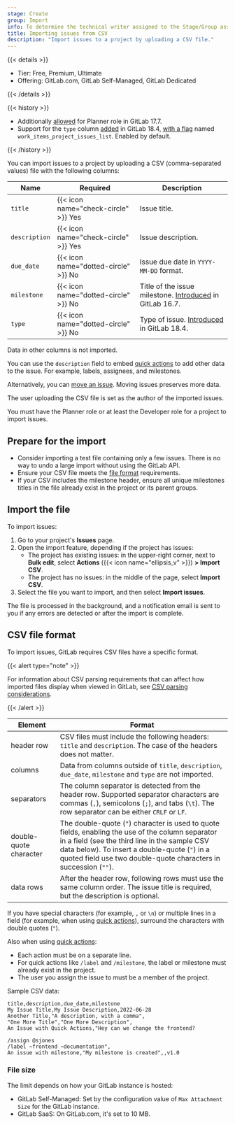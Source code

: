 ```yaml
---
stage: Create
group: Import
info: To determine the technical writer assigned to the Stage/Group associated with this page, see https://handbook.gitlab.com/handbook/product/ux/technical-writing/#assignments
title: Importing issues from CSV
description: "Import issues to a project by uploading a CSV file."
---
```


{{< details >}}

- Tier: Free, Premium, Ultimate
- Offering: GitLab.com, GitLab Self-Managed, GitLab Dedicated

{{< /details >}}

{{< history >}}

- Additionally [allowed](https://gitlab.com/gitlab-org/gitlab/-/merge_requests/169256) for Planner role in GitLab 17.7.
- Support for the `type` column [added](https://gitlab.com/gitlab-org/gitlab/-/merge_requests/199945) in GitLab 18.4, [with a flag](../../../administration/feature_flags/_index.md) named `work_items_project_issues_list`. Enabled by default.

{{< /history >}}

You can import issues to a project by uploading a CSV (comma-separated values) file with the following columns:

| Name          | Required                             | Description |
| ------------- | ------------------------------------ | ----------- |
| `title`       | {{< icon name="check-circle" >}} Yes | Issue title. |
| `description` | {{< icon name="check-circle" >}} Yes | Issue description. |
| `due_date`    | {{< icon name="dotted-circle" >}} No | Issue due date in `YYYY-MM-DD` format. |
| `milestone`   | {{< icon name="dotted-circle" >}} No | Title of the issue milestone. [Introduced](https://gitlab.com/gitlab-org/gitlab/-/merge_requests/112204) in GitLab 16.7. |
| `type`        | {{< icon name="dotted-circle" >}} No | Type of issue. [Introduced](https://gitlab.com/gitlab-org/gitlab/-/merge_requests/200893) in GitLab 18.4. |

Data in other columns is not imported.

You can use the `description` field to embed [quick actions](../quick_actions.md) to add other data to the issue.
For example, labels, assignees, and milestones.

Alternatively, you can [move an issue](managing_issues.md#move-an-issue). Moving issues preserves more data.

The user uploading the CSV file is set as the author of the imported issues.

You must have the Planner role or at least the Developer role for a project to import issues.

## Prepare for the import

- Consider importing a test file containing only a few issues. There is no way to undo a large import without using the GitLab API.
- Ensure your CSV file meets the [file format](#csv-file-format) requirements.
- If your CSV includes the milestone header, ensure all unique milestones titles in the file already exist in the project or its parent groups.

## Import the file

To import issues:

1. Go to your project's **Issues** page.
1. Open the import feature, depending if the project has issues:
   - The project has existing issues: in the upper-right corner, next to **Bulk edit**, select **Actions** ({{< icon name="ellipsis_v" >}}) **> Import CSV**.
   - The project has no issues: in the middle of the page, select **Import CSV**.
1. Select the file you want to import, and then select **Import issues**.

The file is processed in the background, and a notification email is sent
to you if any errors are detected or after the import is complete.

## CSV file format

To import issues, GitLab requires CSV files have a specific format.

{{< alert type="note" >}}

For information about CSV parsing requirements that can affect how imported files display when viewed in GitLab, see [CSV parsing considerations](../repository/files/csv.md#csv-parsing-considerations).

{{< /alert >}}

| Element                | Format |
| ---------------------- | ------ |
| header row             | CSV files must include the following headers: `title` and `description`. The case of the headers does not matter. |
| columns                | Data from columns outside of `title`, `description`, `due_date`, `milestone` and `type` are not imported. |
| separators             | The column separator is detected from the header row. Supported separator characters are commas (`,`), semicolons (`;`), and tabs (`\t`). The row separator can be either `CRLF` or `LF`. |
| double-quote character | The double-quote (`"`) character is used to quote fields, enabling the use of the column separator in a field (see the third line in the sample CSV data below). To insert a double-quote (`"`) in a quoted field use two double-quote characters in succession (`""`). |
| data rows              | After the header row, following rows must use the same column order. The issue title is required, but the description is optional. |

If you have special characters (for example, `,` or `\n`) or multiple lines in a field (for example,
when using [quick actions](../quick_actions.md)), surround the characters with double quotes (`"`).

Also when using [quick actions](../quick_actions.md):

- Each action must be on a separate line.
- For quick actions like `/label` and `/milestone`, the label or milestone must already exist in the project.
- The user you assign the issue to must be a member of the project.

Sample CSV data:

```plaintext
title,description,due_date,milestone
My Issue Title,My Issue Description,2022-06-28
Another Title,"A description, with a comma",
"One More Title","One More Description",
An Issue with Quick Actions,"Hey can we change the frontend?

/assign @sjones
/label ~frontend ~documentation",
An issue with milestone,"My milestone is created",,v1.0
```

### File size

The limit depends on how your GitLab instance is hosted:

- GitLab Self-Managed: Set by the configuration value of `Max Attachment Size` for the GitLab instance.
- GitLab SaaS: On GitLab.com, it's set to 10 MB.
